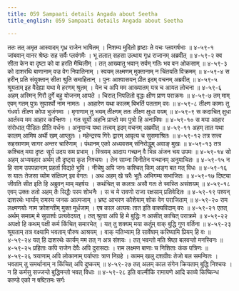 ```yaml
---
title: 059 Sampaati details Angada about Seetha
title_english: 059 Sampaati details Angada about Seetha

---
```

<div class="audioEmbed"  caption="श्रीराम-हरिसीताराममूर्ति-घनपाठिभ्यां वचनम्" src="https://archive.org/download/Ramayana-recitation-Sriram-harisItArAmamUrti-Ghanapaati-v2/Kanda_4/Kanda_4_KSK-059-Sampaati_details_Angada_about_Seetha.mp3"></div>
ततः तत् अमृत आस्वादम् गृध्र राजेन भाषितम् ।  
निशम्य मुदितो हृष्टाः ते वचः प्लवगर्षभाः ॥ ४-५९-१  
जांबवान् वानर श्रेष्ठः सह सर्वैः प्लवंगमैः ।  
भू तलात् सहसा उत्थाय गृध्र राजानम् अब्रवीत् ॥ ४-५९-२  
क्व सीता केन वा दृष्टा को वा हरति मैथिलीम् ।  
तत् आख्यातु भवान् सर्वम् गतिः भव वन ओकसाम् ॥ ४-५९-३  
को दाशरथि बाणानाम् वज्र वेग निपातिनाम् ।  
स्वयम् लक्ष्मणम् मुक्तानाम् न चिंतयति विक्रमम् ॥ ४-५९-४  
स हरीन् प्रति संयुक्तान् सीता श्रुति समाहितान् ।  
पुनः आश्वासयन् प्रीत इदम् वचनम् अब्रवीत् ॥ ४-५९-५  
श्रूयताम् इह वैदेह्या यथा मे हरणम् श्रुतम् ।  
येन च अपि मम आख्यातम् यत्र च आयत लोचना ॥ ४-५९-६  
अहम् अस्मिन् गिरौ दुर्गे बहु योजनम् आयते ।  
चिरात् निपतितो वृद्धः क्षीण प्राण पराक्रमः ॥ ४-५९-७  
तम् माम् एवम् गतम् पुत्रः सुपार्श्वो नाम नामतः ।  
आहारेण यथा कालम् बिभर्ति पतताम् वरः ॥ ४-५९-८  
तीक्ष्ण कामाः तु गंधर्वाः तीक्ष्ण कोपा भुजंगमाः ।  
मृगाणाम् तु भयम् तीक्ष्णम् ततः तीक्ष्ण क्षुधा वयम् ॥ ४-५९-९  
स कदाचित् क्षुधा आर्तस्य मम आहार कान्क्षिणः ।  
गत सूर्यो अहनि प्राप्तो मम पुत्रो हि अनामिषः ॥ ४-५९-१०  
स मया आहार संरोधात् पीडितः प्रीति वर्धनः ।  
अनुमान्य यथा तत्त्वम् इदम् वचनम् अब्रवीत् ॥ ४-५९-११  
अहम् तात यथा कालम् आमिष अर्थी खम् आप्लुतः ।  
महेन्द्रस्य गिरेः द्वारम् आवृत्य च सुसमाश्रितः ॥ ४-५९-१२  
तत्र सत्त्व सहस्राणाम् सागर अन्तर चारिणाम् ।  
पंथानम् एको अध्यवसम् संनिरोद्धुम् अवाङ् मुखः ॥ ४-५९-१३  
तत्र कश्चित् मया दृष्टः सूर्य उदय सम प्रभाम् ।  
स्त्रियम् आदाय गच्छन् वै भिन्न अंजन चय उपमः ॥ ४-५९-१४  
सो अहम् अभ्यवहार अर्थम् तौ दृष्ट्वा कृत निश्चयः ।  
तेन साम्ना विनीतेन पन्थानम् अनुयाचितः ॥ ४-५९-१५  
न हि साम उपपन्नानाम् प्रहर्ता विद्यते भुवि ।  
नीचेषु अपि जनः कश्चित् किम् अङ्ग बत मत् विधः ॥ ४-५९-१६  
स यातः तेजसा व्योम संक्षिपन् इव वेगतः ।  
अथ अहम् खे चरैः भूतैः अभिगम्य सभाजितः ॥ ४-५९-१७  
दिष्ट्या जीवति सीत इति हि अब्रुवन् माम् महर्षयः ।  
कथंचित् स कलत्रः असौ गतः ते स्वस्ति असंशयम् ॥ ४-५९-१८  
एवम् उक्तः ततो अहम् तैः सिद्धैः परम शोभनैः ।  
स च मे रावणो राजा रक्षसाम् प्रतिवेदितः ॥ ४-५९-१९  
पश्यन् दाशरथेः भार्याम् रामस्य जनक आत्मजाम् ।  
भ्रष्ट आभरण कौशेयाम् शोक वेग पराजिताम् ॥ ४-५९-२०  
राम लक्ष्मणयोः नाम क्रोशन्तीम् मुक्त मूर्धजाम् ।  
एष काल अत्ययः तात इति वाक्यविदाम् वरः ॥ ४-५९-२१  
एतत् अर्थम् समग्रम् मे सुपार्श्वः प्रत्यवेदयत् ।  
तत् श्रुत्वा अपि हि मे बुद्धिः न आसीत् काचित् पराक्रमे ॥ ४-५९-२२  
अपक्षो हि कथम् पक्षी कर्म किंचित् समारभेत् ।  
यत् तु शक्यम् मया कर्तुम् वाक् बुद्धि गुण वर्तिना ॥ ४-५९-२३  
श्रूयताम् तत्र वक्ष्यामि भवताम् पौरुष आश्रयम् ।  
वाक् मतिभ्याम् हि सार्वेषाम् करिष्यामि प्रियम् हि वः ॥ ४-५९-२४  
यत् हि दाशरथेः कार्यम् मम तत् न अत्र संशयः ।  
तत् भवन्तो मति श्रेष्ठा बलवन्तो मनस्विनः ॥ ४-५९-२५  
प्रहिताः कपि राजेन देवैः अपि दुरासदाः ।  
राम लक्ष्मण बाणाः च निशिताः कंक पत्रिणः ॥ ४-५९-२६  
त्रयाणाम् अपि लोकानाम् पर्याप्ताः त्राण निग्रहे ।  
कामम् खलु दशग्रीवः तेजो बल समन्वितः ।  
भवताम् तु समर्थानाम् न किंचित् अपि दुष्करम् ॥ ४-५९-२७  
तत् अलम् काल संगेन क्रियताम् बुद्धि निश्चयः ।  
न हि कर्मसु सज्जन्ते बुद्धिमन्तो भवत् विधाः ॥ ४-५९-२८  
इति वाल्मीकि रामायणे आदि काव्ये किष्किन्ध काण्डे एको न षष्टितमः सर्गः